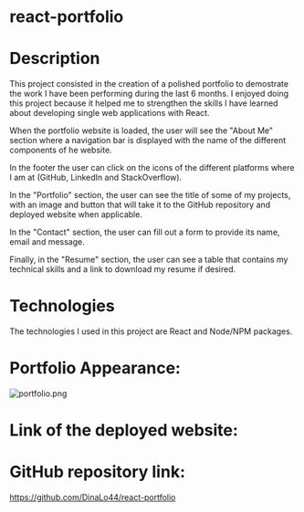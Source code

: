 # react-portfolio

# Description
This project consisted in the creation of a polished portfolio to demostrate the work I have been performing during the last 6 months. 
I enjoyed doing this project because it helped me to strengthen the skills I have learned about developing single web applications with React. 

When the portfolio website is loaded, the user will see the "About Me" section where a navigation bar is displayed with the name of the different components of he website. 

In the footer the user can click on the icons of the different platforms where I am at (GitHub, LinkedIn and StackOverflow).

In the "Portfolio" section, the user can see the title of some of my projects, with an image and button that will take it to the GitHub repository and deployed website when applicable.

In the "Contact" section, the user can fill out a form to provide its name, email and message.

Finally, in the "Resume" section, the user can see a table that contains my technical skills and a link to download my resume if desired.

# Technologies
The technologies I used in this project are React and Node/NPM packages.

# Portfolio Appearance:
![portfolio.png](https://github.com/DinaLo44/react-portfolio/blob/main/src/images/portfolio.png)

# Link of the deployed website:


# GitHub repository link:
https://github.com/DinaLo44/react-portfolio



